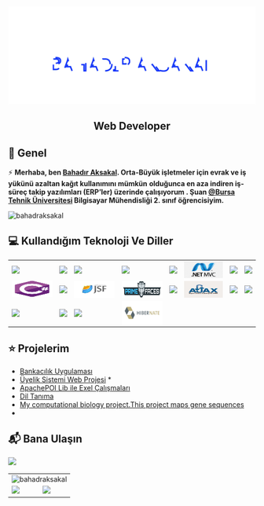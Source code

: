 <link href="https://cdn.jsdelivr.net/npm/bootstrap@5.1.1/dist/css/bootstrap.min.css" rel="stylesheet" integrity="sha384-F3w7mX95PdgyTmZZMECAngseQB83DfGTowi0iMjiWaeVhAn4FJkqJByhZMI3AhiU" crossorigin="anonymous">
<img src="./Bahadr.svg" widht="860px"></img>  

<h2 align="center">Web Developer</h2>

## 📖  Genel
⚡ **Merhaba, ben [Bahadır Aksakal](https://www.linkedin.com/in/bahad%C4%B1r-aksakal-360b721b7/). Orta-Büyük işletmeler için evrak ve iş yükünü azaltan kağıt kullanımını mümkün**
**olduğunca en aza indiren iş-süreç takip yazılımları (ERP’ler) üzerinde çalışıyorum . Şuan [@Bursa Tehnik Üniversitesi](https://btu.edu.tr/) Bilgisayar Mühendisliği 2. sınıf öğrencisiyim.**
<p align="left"><img src="https://komarev.com/ghpvc/?username=bahadraksakal&label=Profile%20views&color=ff0f32&style=flat" alt="bahadraksakal" /></p>

## :computer: Kullandığım Teknoloji Ve Diller
<div class="container">
            <table class="table table-striped table-bordered table-hover" sty>
                    <tr>
                        <td><img align="left" src="https://img.shields.io/badge/Java-ED8B00?style=for-the-badge&logo=java&logoColor=white"/></td>
                        <td><img align="left" src="https://img.shields.io/badge/Java EE-ff6600?style=for-the-badge&logo=java&logoColor=white"/></td>
                        <td><img align="left" src="https://img.shields.io/badge/Microsoft_Excel-217346?style=for-the-badge&logo=microsoft-excel&logoColor=white"/></td>
                        <td><img align="left" src="https://img.shields.io/badge/Selenium-43B02A?style=for-the-badge&logo=Selenium&logoColor=white"/></td>
                        <td><img align="left" src="https://img.shields.io/badge/MySQL-00000F?style=for-the-badge&logo=mysql&logoColor=white"/></td>
                        <td><img align="left" src="./img/ASPMVC.png" width="104" height="34"/></td>
                        <td><img align="left" src="https://img.shields.io/badge/Python-FFD43B?style=for-the-badge&logo=python&logoColor=darkgreen"/></td>
                        <td><img align="left" src="https://img.shields.io/badge/c-%2300599C.svg?style=for-the-badge&logo=c&logoColor=white"/></td>
                    </tr>
                    <tr>
                        <td><img src="./csharp-original.svg" width="104" height="34"/></td>                        
                        <td><img align="left" src="https://img.shields.io/badge/css3-%231572B6.svg?style=for-the-badge&logo=css3&logoColor=white"/></td>
                        <td><img align="left" src="./img/javaSF.png" width="104" height="34" /></td>
                        <td><img align="left" src="./img/primefaces_logo.png" width="104" height="34" /></td>
                        <td><img align="left" src="https://img.shields.io/badge/jQuery-0769AD?style=for-the-badge&logo=jquery&logoColor=white"/></td>
                        <td><img align="left" src="./img/ajax_basic.png" width="104" height="34" /></td>
                        <td><img align="left" src="https://img.shields.io/badge/bootstrap-%23563D7C.svg?style=for-the-badge&logo=bootstrap&logoColor=white"/></td>
                        <td><img align="left" src="https://img.shields.io/badge/HTML5-E34F26?style=for-the-badge&logo=html5&logoColor=white" /></td>
                    </tr>
                    <tr>
                        <td><img align="left" src="https://img.shields.io/badge/javascript-%23323330.svg?style=for-the-badge&logo=javascript&logoColor=%23F7DF1E"/></td>
                        <td><img align="left" src="https://img.shields.io/badge/spring-%236DB33F.svg?style=for-the-badge&logo=spring&logoColor=white"/></td>
                        <td><img align="left" src="https://img.shields.io/badge/NetBeansIDE-1B6AC6.svg?style=for-the-badge&logo=apache-netbeans-ide&logoColor=white"/></td>
                        <td><img align="left" src="./img/hibernate.svg" width="104" height="48"/></td>
                        <td></td>
                        <td></td>
                        <td></td>
                        <td></td>
                    </tr>               
            </table>
</div>
           

 ## ⭐ Projelerim
* [Bankacılık Uygulaması](https://github.com/bahadraksakal/Java_Bahar_Donemi_Proje) 
* [Üyelik Sistemi Web Projesi](https://github.com/bahadraksakal/Uyelik_Sistemi_Projesi_JSF_2.3)  *
* [ApachePOI Lib ile Exel Çalışmaları](https://github.com/bahadraksakal/ApachePOI_Excell_Selenium_MySQL_Ornek)  
* [Dil Tanıma](https://github.com/bahadraksakal/Guz_Donemi_Projem_1.Sinif-) 
* [My computational biology project.This project maps gene sequences](https://github.com/bahadraksakal/Java_HBG_Project) 
* 


## 📬 Bana Ulaşın

[![](https://img.shields.io/badge/linkedin-%230077B5.svg?&style=for-the-badge&logo=linkedin&logoColor=white)](https://www.linkedin.com/in/bahad%C4%B1r-aksakal-360b721b7/)

<div class="container">
            <table class="table table-striped table-bordered table-hover">
                <tbody>
                    <tr>
                        <td colspan="2"><img align="right" src="https://github-readme-stats.vercel.app/api/top-langs?username=bahadraksakal&show_icons=true&cache_seconds=1800&locale=en&layout=compact" alt="bahadraksakal" /></td>
                    </tr>
                    <tr>
                        <td><img width="48%" src="https://github-readme-stats.vercel.app/api?username=bahadraksakal&show_icons=true&theme=tokyonight" /></td>
                        <td><img width="48%" src="https://github-readme-streak-stats.herokuapp.com/?user=bahadraksakal&theme=tokyonight" /></td>                        
                    </tr>                   
                </tbody>
            </table>
</div>

